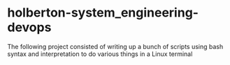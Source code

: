 # holberton-system_engineering-devops
The following project consisted of writing up a bunch of scripts using bash syntax and interpretation to do various things in a Linux terminal

